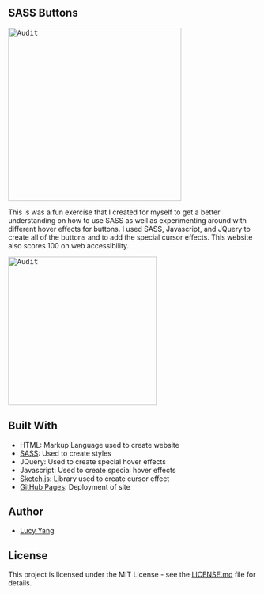 ## SASS Buttons
<kbd>
<img src="https://github.com/l-yang-05/portfolio/blob/master/src/images/SASS.png" alt="Audit" height="350" width="auto"/>
</kbd>

This is was a fun exercise that I created for myself to get a better understanding on how to use SASS as well as experimenting around with different hover effects for buttons. I used SASS, Javascript, and JQuery to create all of the buttons and to add the special cursor effects. This website also scores 100 on web accessibility.

<kbd>
<img src="https://github.com/l-yang-05/sass-buttons/blob/master/Screen%20Shot%202019-12-08%20at%202.42.44%20PM.png" alt="Audit" height="300" width="auto"/>
</kbd>

## Built With

- HTML: Markup Language used to create website
- [SASS](https://sass-lang.com/): Used to create styles
- JQuery: Used to create special hover effects
- Javascript: Used to create special hover effects
- [Sketch.js](https://soulwire.github.io/sketch.js/): Library used to create cursor effect
- [GitHub Pages](https://pages.github.com/): Deployment of site

## Author

* [Lucy Yang](https://github.com/l-yang-05)


## License

This project is licensed under the MIT License - see the [LICENSE.md](LICENSE.md) file for details.
